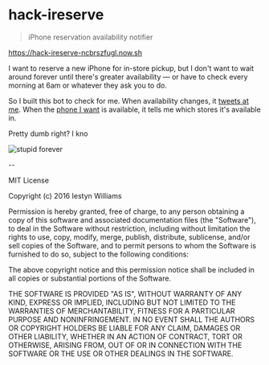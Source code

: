 # hack-ireserve
> iPhone reservation availability notifier

https://hack-ireserve-ncbrszfugl.now.sh

I want to reserve a new iPhone for in-store pickup, but I don't want to wait around forever until there's greater availability — or have to check every morning at 6am or whatever they ask you to do.

So I built this bot to check for me. When availability changes, it [tweets at me](https://twitter.com/ireservehack/status/790671943812812800).
When the [phone I want](https://github.com/iest/hack-ireserve/blob/master/src/index.js#L12) is available, it tells me which stores it's available in.

Pretty dumb right? I kno

![stupid forever](http://bukk.it/stupid.gif)

--

MIT License

Copyright (c) 2016 Iestyn Williams

Permission is hereby granted, free of charge, to any person obtaining a copy
of this software and associated documentation files (the "Software"), to deal
in the Software without restriction, including without limitation the rights
to use, copy, modify, merge, publish, distribute, sublicense, and/or sell
copies of the Software, and to permit persons to whom the Software is
furnished to do so, subject to the following conditions:

The above copyright notice and this permission notice shall be included in all
copies or substantial portions of the Software.

THE SOFTWARE IS PROVIDED "AS IS", WITHOUT WARRANTY OF ANY KIND, EXPRESS OR
IMPLIED, INCLUDING BUT NOT LIMITED TO THE WARRANTIES OF MERCHANTABILITY,
FITNESS FOR A PARTICULAR PURPOSE AND NONINFRINGEMENT. IN NO EVENT SHALL THE
AUTHORS OR COPYRIGHT HOLDERS BE LIABLE FOR ANY CLAIM, DAMAGES OR OTHER
LIABILITY, WHETHER IN AN ACTION OF CONTRACT, TORT OR OTHERWISE, ARISING FROM,
OUT OF OR IN CONNECTION WITH THE SOFTWARE OR THE USE OR OTHER DEALINGS IN THE
SOFTWARE.
